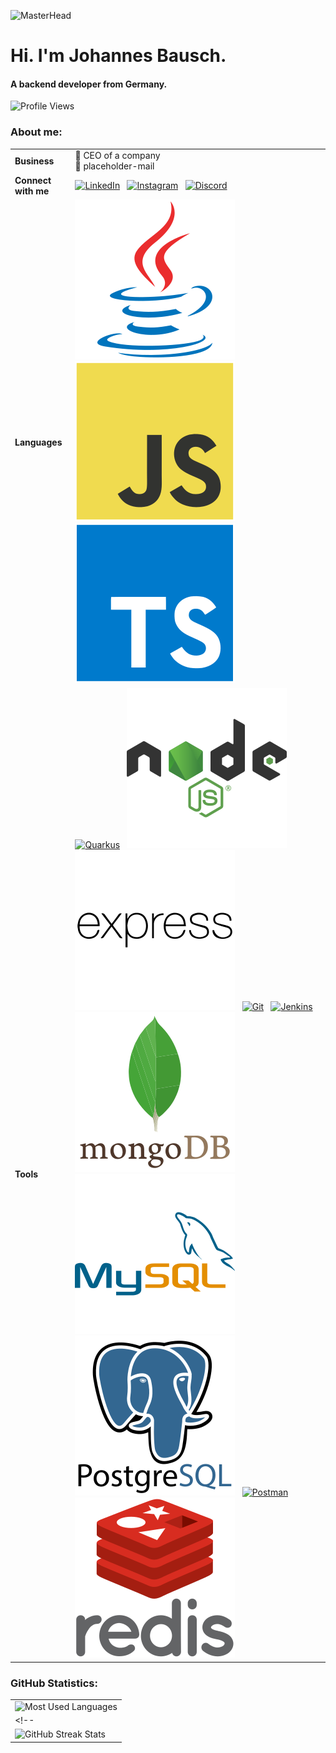 ![MasterHead](https://i.pinimg.com/originals/19/b2/8c/19b28c8372aaec65623f7ee7332e74be.gif)

# Hi. I'm Johannes Bausch.
#### A backend developer from Germany.

![Profile Views](https://komarev.com/ghpvc/?username=johannesbausch&label=Profile%20views&color=000000&style=flat)

### About me:
| | |
|---|---|
| **Business** | 💼 CEO of a company <br> 📧 placeholder-mail |
| **Connect with me** | [![LinkedIn](https://raw.githubusercontent.com/rahuldkjain/github-profile-readme-generator/master/src/images/icons/Social/linked-in-alt.svg)](https://linkedin.com/in/template) &nbsp; [![Instagram](https://raw.githubusercontent.com/rahuldkjain/github-profile-readme-generator/master/src/images/icons/Social/instagram.svg)](https://instagram.com/template) &nbsp; [![Discord](https://raw.githubusercontent.com/rahuldkjain/github-profile-readme-generator/master/src/images/icons/Social/discord.svg)](https://discord.gg/template) |
| **Languages** | [![Java](https://raw.githubusercontent.com/devicons/devicon/master/icons/java/java-original.svg)](https://www.java.com) &nbsp; [![JavaScript](https://raw.githubusercontent.com/devicons/devicon/master/icons/javascript/javascript-original.svg)](https://developer.mozilla.org/en-US/docs/Web/JavaScript) &nbsp; [![TypeScript](https://raw.githubusercontent.com/devicons/devicon/master/icons/typescript/typescript-original.svg)](https://www.typescriptlang.org/) |
| **Tools** | [![Quarkus](https://design.jboss.org/quarkus/logo/final/SVG/quarkus_icon_rgb_default.svg)](https://quarkus.io/) &nbsp; [![Node.js](https://raw.githubusercontent.com/devicons/devicon/master/icons/nodejs/nodejs-original-wordmark.svg)](https://nodejs.org) &nbsp; [![Express](https://raw.githubusercontent.com/devicons/devicon/master/icons/express/express-original-wordmark.svg)](https://expressjs.com) &nbsp; [![Git](https://www.vectorlogo.zone/logos/git-scm/git-scm-icon.svg)](https://git-scm.com/) &nbsp; [![Jenkins](https://www.vectorlogo.zone/logos/jenkins/jenkins-icon.svg)](https://www.jenkins.io) &nbsp; [![MongoDB](https://raw.githubusercontent.com/devicons/devicon/master/icons/mongodb/mongodb-original-wordmark.svg)](https://www.mongodb.com/) &nbsp; [![MySQL](https://raw.githubusercontent.com/devicons/devicon/master/icons/mysql/mysql-original-wordmark.svg)](https://www.mysql.com/) &nbsp; [![PostgreSQL](https://raw.githubusercontent.com/devicons/devicon/master/icons/postgresql/postgresql-original-wordmark.svg)](https://www.postgresql.org) &nbsp; [![Postman](https://www.vectorlogo.zone/logos/getpostman/getpostman-icon.svg)](https://www.postman.com) &nbsp; [![Redis](https://raw.githubusercontent.com/devicons/devicon/master/icons/redis/redis-original-wordmark.svg)](https://redis.io) |

### GitHub Statistics:
| |
|---|
| ![Most Used Languages](https://github-readme-stats.vercel.app/api/top-langs?username=johannesbausch&show_icons=true&locale=en&layout=compact) |
<!--| ![Johannes Bausch's GitHub Stats](https://github-readme-stats.vercel.app/api?username=johannesbausch&show_icons=true&locale=en) |-->
| ![GitHub Streak Stats](https://github-readme-streak-stats.herokuapp.com/?user=johannesbausch) |
